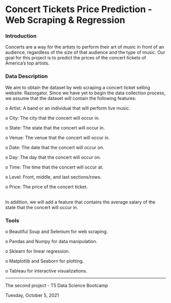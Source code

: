 # Concert Tickets Price Prediction - Web Scraping & Regression

### Introduction
Concerts are a way for the artists to perform their art of music in front of an audience, regardless of the size of that audience and the type of music. Our goal for this project is to predict the prices of the concert tickets of America’s top artists.

### Data Description 
We aim to obtain the dataset by web scraping a concert ticket selling website: Razorgator. Since we have yet to begin the data collection process, we assume that the dataset will contain the following features:

o	Artist: A band or an individual that will perform live music.

o	City: The city that the concert will occur in.

o	State: The state that the concert will occur in.

o	Venue: The venue that the concert will occur in.

o	Date: The date that the concert will occur on.

o	Day: The day that the concert will occur on.

o	Time: The time that the concert will occur at.

o	Level: Front, middle, and last sections/rows.

o	Price:  The price of the concert ticket.

<br>
In addition, we will add a feature that contains the average salary of the state that the concert will occur in.

### Tools
o	Beautiful Soup and Selenium for web scraping.

o	Pandas and Numpy for data manipulation.

o	Sklearn for linear regression.

o	Matplotlib and Seaborn for plotting.

o	Tableau for interactive visualizations.

*********************************************
The second project - T5 Data Science Bootcamp

Tuesday, October 5, 2021
